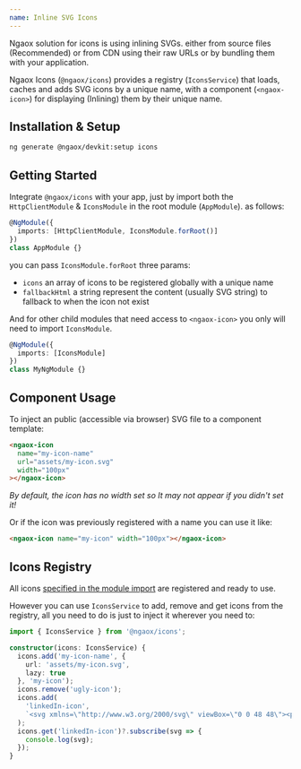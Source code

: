 ```yaml
---
name: Inline SVG Icons
---
```


Ngaox solution for icons is using inlining SVGs. either from source files (Recommended)
or from CDN using their raw URLs or by bundling them with your application.

Ngaox Icons (`@ngaox/icons`) provides a registry (`IconsService`) that loads, caches and adds SVG icons by a unique name,
with a component (`<ngaox-icon>`) for displaying (Inlining) them by their unique name.

## Installation & Setup

```bash
ng generate @ngaox/devkit:setup icons
```

## Getting Started

Integrate `@ngaox/icons` with your app, just by import both the `HttpClientModule` & `IconsModule` in the root module (`AppModule`).
as follows:

```ts
@NgModule({
  imports: [HttpClientModule, IconsModule.forRoot()]
})
class AppModule {}
```

you can pass `IconsModule.forRoot` three params:

- `icons` an array of icons to be registered globally with a unique name
- `fallbackHtml` a string represent the content (usually SVG string) to fallback to when the icon not exist

And for other child modules that need access to `<ngaox-icon>` you only will need to import `IconsModule`.

```ts
@NgModule({
  imports: [IconsModule]
})
class MyNgModule {}
```

## Component Usage

To inject an public (accessible via browser) SVG file to a component template:

```html
<ngaox-icon
  name="my-icon-name"
  url="assets/my-icon.svg"
  width="100px"
></ngaox-icon>
```

_By default, the icon has no width set so It may not appear if you didn't set it!_

Or if the icon was previously registered with a name you can use it like:

```html
<ngaox-icon name="my-icon" width="100px"></ngaox-icon>
```

## Icons Registry

All icons [specified in the module import](#manual-setup) are registered and ready to use.

However you can use `IconsService` to add, remove and get icons from the registry, all you need to do is just to inject it wherever you need to:

```ts
import { IconsService } from '@ngaox/icons';

constructor(icons: IconsService) {
  icons.add('my-icon-name', {
    url: 'assets/my-icon.svg',
    lazy: true
  }, 'my-icon');
  icons.remove('ugly-icon');
  icons.add(
    'linkedIn-icon',
    `<svg xmlns=\"http://www.w3.org/2000/svg\" viewBox=\"0 0 48 48\"><path d=\"M8.421,14h0.052l0,0C11.263,14,13,12,13,9.5C12.948,6.945,11.263,5,8.526,5S4,6.945,4,9.5C4,12,5.736,14,8.421,14z M4,17h9v26H4V17z M44,26.5c0-5.247-4.253-9.5-9.5-9.5c-3.053,0-5.762,1.446-7.5,3.684V17h-9v26h9V28l0,0c0-2.209,1.791-4,4-4s4,1.791,4,4v15h9C44,43,44,27.955,44,26.5z\"/></svg>`
  );
  icons.get('linkedIn-icon')?.subscribe(svg => {
    console.log(svg);
  });
}
```
